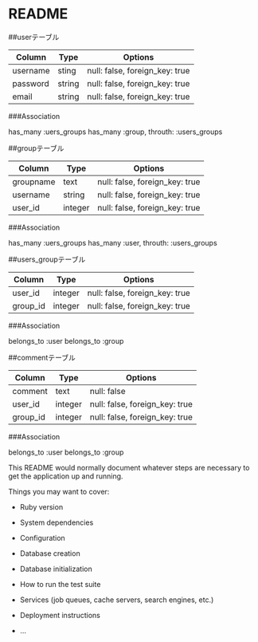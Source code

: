 # README

##userテーブル

|Column|Type|Options|
|------|----|-------|
|username|sting|null: false, foreign_key: true|
|password|string|null: false, foreign_key: true|
|email|string|null: false, foreign_key: true|

###Association

has_many :uers_groups
has_many :group, throuth: :users_groups

##groupテーブル

|Column|Type|Options|
|------|----|-------|
|groupname|text|null: false, foreign_key: true|
|username|string|null: false, foreign_key: true|
|user_id|integer|null: false, foreign_key: true|

###Association

has_many :uers_groups
has_many :user, throuth: :users_groups

##users_groupテーブル

|Column|Type|Options|
|------|----|-------|
|user_id|integer|null: false, foreign_key: true|
|group_id|integer|null: false, foreign_key: true|

###Association

belongs_to :user
belongs_to :group

##commentテーブル

|Column|Type|Options|
|------|----|-------|
|comment|text|null: false|
|user_id|integer|null: false, foreign_key: true|
|group_id|integer|null: false, foreign_key: true|

###Association

belongs_to :user
belongs_to :group

This README would normally document whatever steps are necessary to get the
application up and running.

Things you may want to cover:

* Ruby version

* System dependencies

* Configuration

* Database creation

* Database initialization

* How to run the test suite

* Services (job queues, cache servers, search engines, etc.)

* Deployment instructions

* ...

